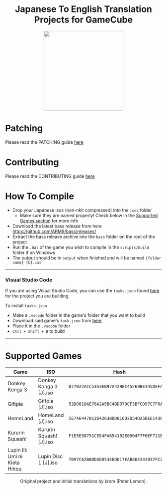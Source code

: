 <h1 align="center"> Japanese To English Translation Projects for GameCube</h1>

<p align="center">
  <img width="256" height="256" src="/../assets/logo.png">
</p>

# Patching
Please read the PATCHING guide [here](https://github.com/BttrDrgn/GCN-Translations/blob/master/PATCHING.md)

# Contributing
Please read the CONTRIBUTING guide [here](https://github.com/BttrDrgn/GCN-Translations/blob/master/CONTRIBUTING.md)

# How To Compile
- Drop your Japanese isos (non-nkit compressed) into the `isos` folder
  - Make sure they are named properly! Check below in the [Supported Games section](https://github.com/BttrDrgn/GCN-Translations/blob/master/README.md#supported-games) for more info
- Download the latest bass release from here https://github.com/ARM9/bass/releases/
- Extract the bass release archive into the `bass` folder on the root of the project
- Run the `.bat` of the game you wish to compile in the `scripts/build` folder if on Windows
- The output should be in `output` when finished and will be named `{folder name} [U].iso`

--------------

### Visual Studio Code
If you are using Visual Studio Code, you can use the `tasks.json` found [here](https://github.com/BttrDrgn/GCN-Translations/tree/assets/Build%20Tasks/Vscode) for the project you are building.

To install `tasks.json`
- Make a `.vscode` folder in the game's folder that you want to build
- Download said game's `task.json` from [here](https://github.com/BttrDrgn/GCN-Translations/tree/assets/Build%20Tasks/Vscode)
- Place it in the `.vscode` folder
- `Ctrl + Shift + B` to build

--------------

# Supported Games
| Game                           | ISO                     | Hash                                       |
|--------------------------------|-------------------------|--------------------------------------------|
| Donkey Konga 3                 | Donkey Konga 3 [J].iso  | `877022ACC53A3EB97A4290C45F69BE345DEFA0E0` |
| Giftpia                        | Giftpia [J].iso         | `52D0610AE78A2A5BC4BDD79CF3BFCD97C7F0A638` |
| HomeLand                       | HomeLand [J].iso        | `5E74644701364263BDD016D2D54D25DEE1436345` |
| Kururin Squash!                | Kururin Squash! [J].iso | `F1E5E50751CEE4FA654182E0904F7F6EF721E5CC` |
| Lupin III: Umi ni Kieta Hihou  | Lupin Disc 1 [J].iso    | `7097C62BB0DAD853EEDD17FAB86E333937FC207D` |

<p align="center"> Original project and initial translations by krom (Peter Lemon). </p>
